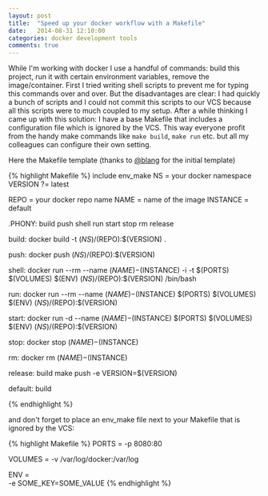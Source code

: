 ```yaml
---
layout: post
title:  "Speed up your docker workflow with a Makefile"
date:   2014-08-31 12:10:00
categories: docker development tools
comments: true
---
```

 
While I'm working with docker I use a handful of commands: build this project, run it with certain environment variables, remove the image/container. First I tried writing shell scripts to prevent me for typing this commands over and over. But the disadvantages are clear: I had quickly a bunch of scripts and I could not commit this scripts to our VCS because all this scripts were to much coupled to my setup.
After a while thinking I came up with this solution: I have a base Makefile that includes a configuration file which is ignored by the VCS. This way everyone profit from the handy make commands like `make build`, `make run` etc. but all my colleagues can configure their own setting.

Here the Makefile template (thanks to [@blang][blang] for the initial template)

{% highlight Makefile %}
include env_make
NS = your docker namespace
VERSION ?= latest

REPO = your docker repo name
NAME = name of the image
INSTANCE = default

.PHONY: build push shell run start stop rm release

build:
	docker build -t $(NS)/$(REPO):$(VERSION) .

push:
	docker push $(NS)/$(REPO):$(VERSION)

shell:
	docker run --rm --name $(NAME)-$(INSTANCE) -i -t $(PORTS) $(VOLUMES) $(ENV) $(NS)/$(REPO):$(VERSION) /bin/bash

run:
	docker run --rm --name $(NAME)-$(INSTANCE) $(PORTS) $(VOLUMES) $(ENV) $(NS)/$(REPO):$(VERSION)

start:
	docker run -d --name $(NAME)-$(INSTANCE) $(PORTS) $(VOLUMES) $(ENV) $(NS)/$(REPO):$(VERSION)

stop:
	docker stop $(NAME)-$(INSTANCE)

rm:
	docker rm $(NAME)-$(INSTANCE)

release: build
	make push -e VERSION=$(VERSION)

default: build

{% endhighlight %}

and don't forget to place an env_make file next to your Makefile that is ignored by the VCS:

{% highlight Makefile %}
PORTS = -p 8080:80

VOLUMES = -v /var/log/docker:/var/log

ENV = \
  -e SOME_KEY=SOME_VALUE
{% endhighlight %}

[blang]: https://github.com/blang